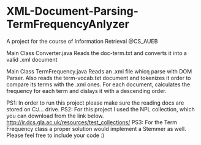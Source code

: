 # XML-Document-Parsing-TermFrequencyAnlyzer 
A project for the course of Information Retrieval @CS_AUEB

Main Class Converter.java 
  Reads the doc-term.txt and converts it into a valid .xml document

Main Class TermFrequency.java
  Reads an .xml file whicη parse with DOM Parser. 
  Also reads the term-vocab.txt document and tokenizes it order to compare its terms with the .xml ones.
  For each document, calculates the frequency for each term and dislays it with a descending order.
  
  
PS1: In order to run this project please make sure the reading docs are stored on C:/... drive.
PS2: For this project I used the NPL collection, which you can download from the link below.
      http://ir.dcs.gla.ac.uk/resources/test_collections/
PS3: For the Term Frequency class a proper solution would implement a Stemmer as well. 
     Please feel free to include your code :) 
